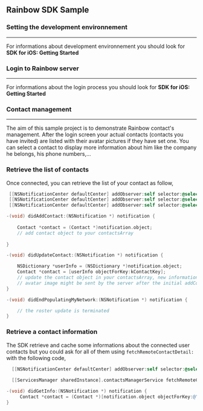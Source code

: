 ## Rainbow SDK Sample

### Setting the development environnement 
---
For informations about development environnement you should look for **SDK for iOS: Getting Started**

### Login to Rainbow server
---
For informations about the login process you should look for **SDK for iOS: Getting Started**

### Contact management
---
The aim of this sample project is to demonstrate Rainbow contact's management. After the login screen your actual contacts (contacts you have invited) are listed with their avatar pictures if they have set one.
You can select a contact to display more information about him like the company he belongs, his phone numbers,... 

### Retrieve the list of contacts

Once connected, you can retrieve the list of your contact as follow,

```objective-c    
 [[NSNotificationCenter defaultCenter] addObserver:self selector:@selector(didAddContact:) name:kContactsManagerServiceDidAddContact object:nil];
 [[NSNotificationCenter defaultCenter] addObserver:self selector:@selector(didUpdateContact:) name:kContactsManagerServiceDidUpdateContact object:nil];
 [[NSNotificationCenter defaultCenter] addObserver:self selector:@selector(didEndPopulatingMyNetwork:) name:kContactsManagerServiceDidEndPopulatingMyNetwork object:nil];
```

```objective-c
-(void) didAddContact:(NSNotification *) notification {
 
    Contact *contact = (Contact *)notification.object;
    // add contact object to your contactsArray 
    
}

-(void) didUpdateContact:(NSNotification *) notification {

    NSDictionary *userInfo = (NSDictionary *)notification.object;
    Contact *contact = [userInfo objectForKey:kContactKey];
    // update the contact object in your contactsArray, new informations like the contact
    // avatar image might be sent by the server after the initial addContact.
}

-(void) didEndPopulatingMyNetwork:(NSNotification *) notification {

	// the roster update is terminated
}

```

### Retrieve a contact information
The SDK retrieve and cache some informations about the connected user contacts but you could ask for all of them using `fetchRemoteContactDetail:` with the following code,

```objective-c
  [[NSNotificationCenter defaultCenter] addObserver:self selector:@selector(didGetInfo:) name:kContactsManagerServiceDidUpdateContact object:nil];
  
  [[ServicesManager sharedInstance].contactsManagerService fetchRemoteContactDetail:_aContact];
```

```objective-c
-(void) didGetInfo:(NSNotification *) notification {
     Contact *contact = (Contact *)[notification.object objectForKey:@"contact"];  
}
```
